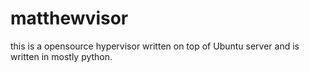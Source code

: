 # matthewvisor
this is a opensource hypervisor written on top of Ubuntu server and is written in mostly python.
